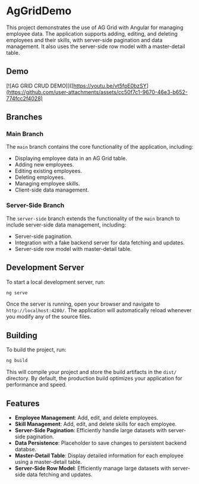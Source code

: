 # AgGridDemo

This project demonstrates the use of AG Grid with Angular for managing employee data. The application supports adding, editing, and deleting employees and their skills, with server-side pagination and data management. It also uses the server-side row model with a master-detail table.

## Demo

[![AG GRID CRUD DEMO]]([https://youtu.be/vt5fpE0bzSY](https://github.com/user-attachments/assets/cc50f7c1-9670-46e3-b652-774fcc2f4028)

## Branches

### Main Branch

The `main` branch contains the core functionality of the application, including:

- Displaying employee data in an AG Grid table.
- Adding new employees.
- Editing existing employees.
- Deleting employees.
- Managing employee skills.
- Client-side data management.

### Server-Side Branch

The `server-side` branch extends the functionality of the `main` branch to include server-side data management, including:

- Server-side pagination.
- Integration with a fake backend server for data fetching and updates.
- Server-side row model with master-detail table.

## Development Server

To start a local development server, run:

```bash
ng serve
```

Once the server is running, open your browser and navigate to `http://localhost:4200/`. The application will automatically reload whenever you modify any of the source files.

## Building

To build the project, run:

```bash
ng build
```

This will compile your project and store the build artifacts in the `dist/` directory. By default, the production build optimizes your application for performance and speed.

## Features

- **Employee Management**: Add, edit, and delete employees.
- **Skill Management**: Add, edit, and delete skills for each employee.
- **Server-Side Pagination**: Efficiently handle large datasets with server-side pagination.
- **Data Persistence**: Placeholder to save changes to persistent backend databse.
- **Master-Detail Table**: Display detailed information for each employee using a master-detail table.
- **Server-Side Row Model**: Efficiently manage large datasets with server-side data fetching and updates.
